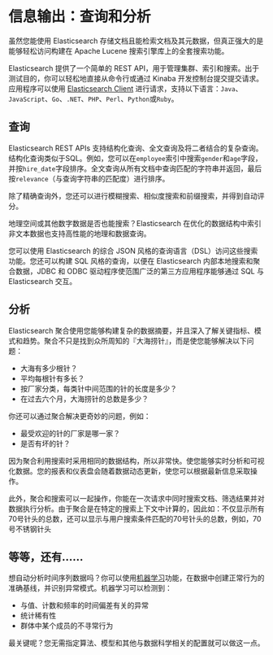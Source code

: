 # 信息输出：查询和分析

虽然您能使用 Elasticsearch 存储文档且能检索文档及其元数据，但真正强大的是能够轻松访问构建在 Apache Lucene 搜索引擎库上的全套搜索功能。

Elasticsearch 提供了一个简单的 REST API，用于管理集群、索引和搜索。出于测试目的，你可以轻松地直接从命令行或通过 Kinaba 开发控制台提交提交请求。应用程序可以使用 [Elasticsearch Client](https://www.elastic.co/guide/en/elasticsearch/client/index.html) 进行请求，支持以下语言：`Java`、`JavaScript`、`Go`、`.NET`、`PHP`、`Perl`、`Python`或`Ruby`。

## 查询

Elasticsearch REST APIs 支持结构化查询、全文查询及将二者结合的复杂查询。结构化查询类似于SQL。例如，您可以在`employee`索引中搜索`gender`和`age`字段，并按`hire_date`字段排序。全文查询从所有文档中查询匹配的字符串并返回，最后按`relevance`（与查询字符串的匹配度）进行排序。

除了精确查询外，您还可以进行模糊搜索、相似度搜索和前缀搜索，并得到自动评分。

地理空间或其他数字数据是否也能搜索？Elasticsearch 在优化的数据结构中索引非文本数据也支持高性能的地理和数据查询。

您可以使用 Elasticsearch 的综合 JSON 风格的查询语言（DSL）访问这些搜索功能。您还可以构建 SQL 风格的查询，以便在 Elasticsearch 内部本地搜索和聚合数据，JDBC 和 ODBC 驱动程序使范围广泛的第三方应用程序能够通过 SQL 与 Elasticsearch 交互。

## 分析

Elasticsearch 聚合使用您能够构建复杂的数据摘要，并且深入了解关键指标、模式和趋势。聚合不只是找到众所周知的『大海捞针』，而是使您能够解决以下问题：
- 大海有多少根针？
- 平均每根针有多长？
- 按厂家分类，每类针中间范围的针的长度是多少？
- 在过去六个月，大海捞针的总数是多少？

你还可以通过聚合解决更奇妙的问题，例如：
- 最受欢迎的针的厂家是哪一家？
- 是否有坏的针？

因为聚合利用搜索时采用相同的数据结构，所以非常快。使您能够实时分析和可视化数据。您的报表和仪表盘会随着数据动态更新，使您可以根据最新信息采取操作。

此外，聚合和搜索可以一起操作，你能在一次请求中同时搜索文档、筛选结果并对数据执行分析。由于聚合是在特定的搜索上下文中计算的，因此如：不仅显示所有70号针头的总数，还可以显示与用户搜索条件匹配的70号针头的总数，例如，70号不锈钢针头


## 等等，还有......

想自动分析时间序列数据吗？你可以使用[机器学习](https://www.elastic.co/guide/en/elasticsearch/reference/current/search-analyze.html#analyze-data)功能，在数据中创建正常行为的准确基线，并识别异常模式。机器学习可以检测到：
- 与值、计数和频率的时间偏差有关的异常
- 统计稀有性
- 群体中某个成员的不寻常行为

最关键呢？您无需指定算法、模型和其他与数据科学相关的配置就可以做这一点。
